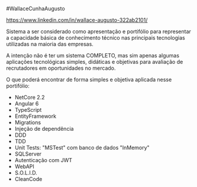 #WallaceCunhaAugusto

https://www.linkedin.com/in/wallace-augusto-322ab2101/

Sistema a ser considerado como apresentação e portifólio para representar a capacidade básica de conhecimento técnico nas principais tecnologias utilizadas na maioria das empresas. 

A intenção não é ter um sistema COMPLETO, mas sim apenas algumas aplicações tecnológicas simples, didáticas e objetivas para avaliação de recrutadores em oportunidades no mercado. 

O que poderá encontrar de forma simples e objetiva aplicada nesse portifólio: 

- NetCore 2.2
- Angular 6
- TypeScript 
- EntityFramework 
- Migrations 
- Injeção de dependência 
- DDD
- TDD
- Unit Tests: "MSTest" com banco de dados "InMemory"
- SQLServer 
- Autenticação com JWT 
- WebAPI 
- S.O.L.I.D. 
- CleanCode 
